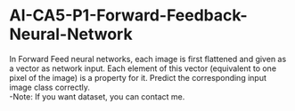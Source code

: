 # AI-CA5-P1-Forward-Feedback-Neural-Network
In Forward Feed neural networks, each image is first flattened and given as a vector as network input. Each element of this vector (equivalent to one pixel of the image) is a property for it. Predict the corresponding input image class correctly.<br/>
-Note: If you want dataset, you can contact me.
